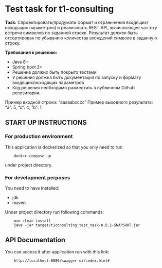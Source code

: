 # Test task for t1-consulting
**Task:** Спроектировать(продумать формат и ограничения входящих/исходящих параметров) и реализовать REST API, вычисляющее частоту встречи символов по заданной строке. Результат должен быть отсортирован по убыванию количества вхождений символа в заданную строку.

**Требования к решению:**
* Java 8+
* Spring boot 2+
* Решение должно быть покрыто тестами
* У решения должна быть документация по запуску и формату входящих/исходящих параметров
* Код решения необходимо разместить в публичном Github репозитории.

Пример входной строки: “aaaaabcccc”
Пример выходного результата: “a”: 5, “c”: 4, “b”: 1

## START UP INSTRUCTIONS

### For production environment 
This application is dockerized so that you only need to run:

        docker-compose up

under project directory.

### For development perposes
You need to have installed:
* jdk
* maven

Under project directory run following commands:
                   
        mvn clean install
        java -jar target/t1consulting_test_task-0.0.1-SNAPSHOT.jar

## API Documentation
You can access it after application run with this link:
        
        http://localhost:8080/swagger-ui/index.html# 
       



